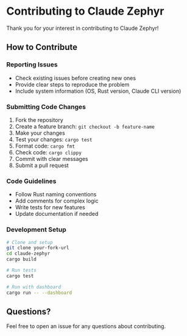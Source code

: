 # Contributing to Claude Zephyr

Thank you for your interest in contributing to Claude Zephyr!

## How to Contribute

### Reporting Issues
- Check existing issues before creating new ones
- Provide clear steps to reproduce the problem
- Include system information (OS, Rust version, Claude CLI version)

### Submitting Code Changes
1. Fork the repository
2. Create a feature branch: `git checkout -b feature-name`
3. Make your changes
4. Test your changes: `cargo test`
5. Format code: `cargo fmt`
6. Check code: `cargo clippy`
7. Commit with clear messages
8. Submit a pull request

### Code Guidelines
- Follow Rust naming conventions
- Add comments for complex logic
- Write tests for new features
- Update documentation if needed

### Development Setup
```bash
# Clone and setup
git clone your-fork-url
cd claude-zephyr
cargo build

# Run tests
cargo test

# Run with dashboard
cargo run -- --dashboard
```

## Questions?

Feel free to open an issue for any questions about contributing.